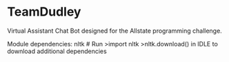 # TeamDudley

Virtual Assistant Chat Bot designed for the Allstate programming challenge.

Module dependencies:
nltk # Run >import nltk >nltk.download() in IDLE to download additional dependencies